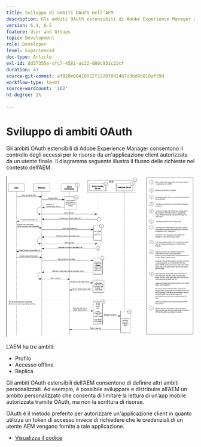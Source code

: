 ```yaml
---
title: Sviluppo di ambiti OAuth nell’AEM
description: Gli ambiti OAuth estensibili di Adobe Experience Manager consentono il controllo degli accessi per le risorse da un'applicazione client autorizzata da un utente finale. Il diagramma seguente illustra il flusso delle richieste nel contesto dell’AEM.
version: 6.4, 6.5
feature: User and Groups
topic: Development
role: Developer
level: Experienced
doc-type: Article
exl-id: dd37355e-cfc7-4581-ac22-d89c951c22cf
duration: 43
source-git-commit: af928e60410022f12207082467d3bd9b818af59d
workflow-type: tm+mt
source-wordcount: '162'
ht-degree: 1%

---
```


# Sviluppo di ambiti OAuth

Gli ambiti OAuth estensibili di Adobe Experience Manager consentono il controllo degli accessi per le risorse da un&#39;applicazione client autorizzata da un utente finale. Il diagramma seguente illustra il flusso delle richieste nel contesto dell’AEM.

![Flusso ambiti OAuth](./assets/oauth-code-sample-develop/oauth-scopes-flow.png)

L’AEM ha tre ambiti:

* Profilo
* Accesso offline
* Replica

Gli ambiti OAuth estensibili dell’AEM consentono di definire altri ambiti personalizzati. Ad esempio, è possibile sviluppare e distribuire all’AEM un ambito personalizzato che consenta di limitare la lettura di un’app mobile autorizzata tramite OAuth, ma non la scrittura di risorse.

OAuth è il metodo preferito per autorizzare un&#39;applicazione client in quanto utilizza un token di accesso invece di richiedere che le credenziali di un utente AEM vengano fornite a tale applicazione.

* [Visualizza il codice](https://github.com/Adobe-Consulting-Services/acs-aem-samples/blob/legacy/bundle/src/main/java/com/adobe/acs/samples/authentication/oauth/impl/SampleScopeWithPrivileges.java)
